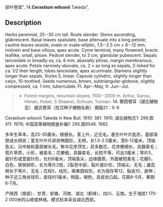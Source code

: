 卵叶卷耳",
14.**Cerastium wilsonii** Takeda",

## Description
Herbs perennial, 25--35 cm tall. Roots slender. Stems ascending, glabrescent. Basal leaves spatulate, base attenuate into a long petiole; cauline leaves sessile, ovate or ovate-elliptic, 1.5--2.5 cm × 8--12 mm, midvein and base villous, apex acute. Cyme terminal, many flowered; bracts leaflike, small, pilose. Pedicel slender, to 3 cm, glandular pubescent. Sepals lanceolate or broadly so, ca. 6 mm, abaxially pilose, margin membranous, apex acute. Petals narrowly obovate, ca. 2 × as long as sepals, 2-lobed for ca. 1/2 their length, lobes lanceolate, apex acuminate. Stamens slightly longer than sepals. Styles 5, linear. Capsule cylindric, slightly longer than calyx, 10-toothed. Seeds numerous, brown, subtriangular-globose, slightly compressed, ca. 1 mm, tuberculate. Fl. Apr--May, fr. Jun--Jul.

> * Forest margins, mountain slopes; 1100--2000 m. Anhui, Gansu, Henan, Hubei, S Shaanxi, Sichuan, Yunnan.
**14. 鄂西卷耳（湖北植物志） 威氏卷耳（拉汉种子植物名称） 图版21：5-9**

Cerastium wilsonii Takeda in Kew Bull. 1910: 381. 1910; 湖北植物志1: 298.图411. 1976; 中国高等植物图鉴补编1: 295.图8546. 1982.

多年生草本，高25-35厘米。根细长。茎上升，近无毛。基生叶叶片匙形，基部渐狭成长柄状；茎生叶叶片卵状椭圆形，无柄，长1.5-2.5厘米，宽8-12毫米，顶端急尖，沿中脉和基部被长毛。聚伞花序顶生，具多数花，花序梗细长，具腺柔毛；苞片草质，小形，被柔毛；花梗细，具腺柔毛，长短不等，可达3厘米；萼片5，披针形或宽披针形，长约6毫米，顶端急尖，边缘膜质，外面被短柔毛；花瓣5，白色，狭倒卵形，长为萼片2倍，2裂至中部，裂片披针形，顶端尖，无毛；雄蕊稍长于萼片，无毛；花柱5，线形。蒴果圆柱形，长为宿存萼12，裂齿10，直伸；种子近三角状球形，直径约1毫米，稍扁，褐色，具疣状凸起。花期4-5月，果期6-7月。

产陕西（南部）、甘肃、安徽、河南、湖北（鹤峰）、四川、云南。生于海拔1 170-2 000米的山坡或林缘。模式标本采自湖北西部。
